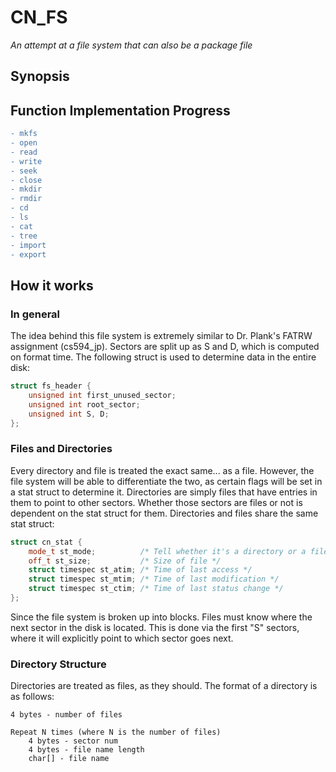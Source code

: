# CN\_FS
*An attempt at a file system that can also be a package file*

## Synopsis


## Function Implementation Progress
```diff
- mkfs
- open
- read
- write
- seek
- close
- mkdir
- rmdir
- cd
- ls
- cat
- tree
- import
- export
```

## How it works
### In general
The idea behind this file system is extremely similar to Dr. Plank's FATRW assignment (cs594\_jp). Sectors are split up as S and D, which is computed on format time. The following struct is used to determine data in the entire disk:

```c
struct fs_header {
	unsigned int first_unused_sector;
	unsigned int root_sector;
	unsigned int S, D;
};
```

### Files and Directories
Every directory and file is treated the exact same... as a file. However, the file system will be able to differentiate the two, as certain flags will be set in a stat struct to determine it. Directories are simply files that have entries in them to point to other sectors. Whether those sectors are files or not is dependent on the stat struct for them. Directories and files share the same stat struct:

```cpp
struct cn_stat {
	mode_t st_mode;          /* Tell whether it's a directory or a file */
	off_t st_size;           /* Size of file */
	struct timespec st_atim; /* Time of last access */
	struct timespec st_mtim; /* Time of last modification */
	struct timespec st_ctim; /* Time of last status change */
};
```

Since the file system is broken up into blocks. Files must know where the next sector in the disk is located. This is done via the first "S" sectors, where it will explicitly point to which sector goes next.

### Directory Structure
Directories are treated as files, as they should. The format of a directory is as follows:
```
4 bytes - number of files

Repeat N times (where N is the number of files)
	4 bytes - sector num
	4 bytes - file name length
	char[] - file name
```
